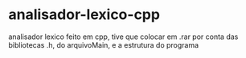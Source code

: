 # analisador-lexico-cpp
analisador lexico feito em cpp, tive que colocar em .rar por conta das bibliotecas .h, do arquivoMain, e a estrutura do programa
